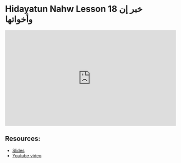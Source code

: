# Hidayatun Nahw Lesson 18 خبر إن وأخواتها
                
<iframe width="560" height="315" src="https://www.youtube-nocookie.com/embed/4BT4o7N3H-Q?start=0" frameborder="0" allow="accelerometer; autoplay; encrypted-media; gyroscope; picture-in-picture" allowfullscreen="allowfullscreen">
</iframe><BR>

## Resources:
- [Slides](https://github.com/arshare/resources_balagha_pdfs)
- [Youtube video](https://www.youtube.com/watch?v=4BT4o7N3H-Q&list=PLzn0qdi6JpdtdAyaM2yvvY1Yk9i4EpLHD&index=61)

